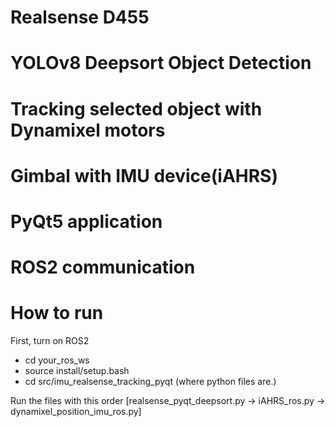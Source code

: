# Realsense D455
# YOLOv8 Deepsort Object Detection
# Tracking selected object with Dynamixel motors
# Gimbal with IMU device(iAHRS)
# PyQt5 application
# ROS2 communication

# How to run
First, turn on ROS2
- cd your_ros_ws
- source install/setup.bash
- cd src/imu_realsense_tracking_pyqt (where python files are.)

Run the files with this order
[realsense_pyqt_deepsort.py -> iAHRS_ros.py -> dynamixel_position_imu_ros.py]
